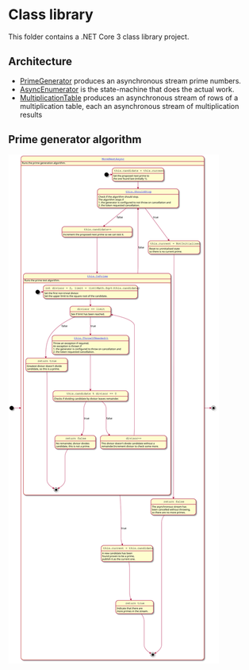 # Class library

This folder contains a .NET Core 3 class library project.

## Architecture

- [PrimeGenerator](./PrimeGenerator.cs) produces an asynchronous stream prime numbers. 
- [AsyncEnumerator](./PrimeGenerator.AsyncEnumerator.cs) is the state-machine that does the actual work.
- [MultiplicationTable](./MultiplicationTable.cs) produces an asynchronous stream of rows of a multiplication table, each an asynchronous stream of multiplication results

## Prime generator algorithm

![State diagram of a prime number generator implemented as an asynchronous stream](./PrimeGenerator_state_diagram.svg)
